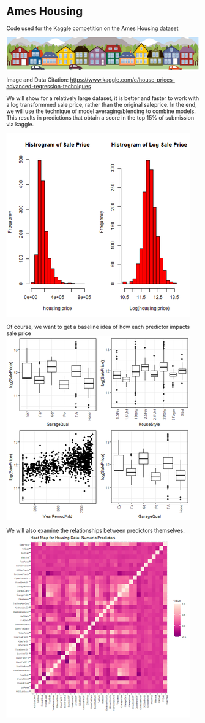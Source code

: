 # Ames Housing
Code used for the Kaggle competition on the Ames Housing dataset

![What is this](images/ames.png)

Image and Data Citation: https://www.kaggle.com/c/house-prices-advanced-regression-techniques

We will show for a relatively large dataset, it is better and faster to work with a log transformmed sale price, rather than the original saleprice. In the end, we will use the technique of model averaging/blending to combine models. This results in predictions that obtain a score in the top 15% of submission via kaggle.

![What is this](images/housingprice.png)

Of course, we want to get a baseline idea of how each predictor impacts sale price
![What is this](images/housingpic.png)

We will also examine the relationships between predictors themselves.
![What is this](images/housing3.png)

